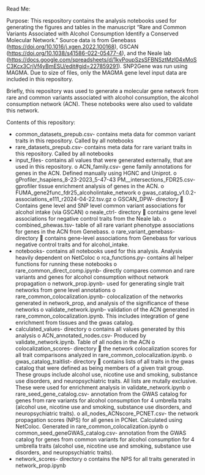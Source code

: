 Read Me:

Purpose: This respository contains the analysis notebooks used for generating the figures and tables in the manuscript “Rare and Common Variants Associated with Alcohol Consumption Identify a Conserved Molecular Network.” Source data is from Genebass (https://doi.org/10.1016/j.xgen.2022.100168), GSCAN (https://doi.org/10.1038/s41586-022-05477-4), and the Neale lab (https://docs.google.com/spreadsheets/d/1kvPoupSzsSFBNSztMzl04xMoSC3Kcx3CrjVf4yBmESU/edit#gid=227859291). SNP2Gene was run using MAGMA. Due to size of files, only the MAGMA gene level input data are included in this repository. 

Briefly, this repository was used to generate a molecular gene network from rare and common variants associated with alcohol consumption, the alcohol consumption network (ACN). These notebooks were also used to validate this network.

Contents of this repository:
-	common_datasets_prepub.csv- contains meta data for common variant traits in this repository. Called by all notebooks
-	rare_datasets_prepub.csv- contains meta data for rare variant traits in this repository. Called by all notebooks
-	input_files- contains all values that were generated externally, that are used in this repository.
  o	ACN_family.csv- gene family annotations for genes in the ACN. Defined manually using HGNC and Uniprot.
  o	gProfiler_hsapiens_8-23-2023_5-47-43 PM__intersections_FDR25.csv- gprofiler tissue enrichment analysis of genes in the ACN.
  o	FUMA_gene2func_fdr25_alcoholintake_network
  o	gwas_catalog_v1.0.2-associations_e111_r2024-04-22.tsv.gz
  o	GSCAN_DPW- directory
    	Contains gene level and SNP level common variant associations for alcohol intake (via GSCAN)
  o	neale_ctrl- directory
    	contains gene level associations for negative control traits from the Neale lab.
  o	combined_phewas.tsv- table of all rare variant phenotype associations for genes in the ACN from Genebass.
  o	rare_variant_genebass- directory
    	contains gene-level associations from Genebass for various negative control traits and for alcohol_intake.
-	notebooks- contains all notebooks used for this analysis. Analysis heavily dependent on NetColoc
  o	rca_functions.py- contains all helper functions for running these notebooks
  o	rare_common_direct_comp.ipynb- directly compares common and rare variants and genes for alcohol consumption without network propagation
  o	network_prop.ipynb- used for generating single trait networks from gene level annotations
  o	rare_common_colocalization.ipynb- colocalization of the networks generated in network_prop, and analysis of the significance of these networks
  o	validate_network.ipynb- validation of the ACN generated in rare_common_colocalization.ipynb. This includes integration of gene enrichment from tissues and the gwas catalog.
-	calculated_values- directory
  o	contains all values generated by this analysis
  o	ACN_annotated_nodes.csv- Produced by validate_network.ipynb. Table of all nodes in the ACN 
  o	colocalization_scores- directory
    	the network colocalization scores for all trait comparisons analyzed in rare_common_colocalization.ipynb.
  o	gwas_catalog_traitlist- directory
    	contains lists of all traits in the gwas catalog that were defined as being members of a given trait group. These groups include alcohol use, nicotine use and smoking, substance use disorders, and neuropsychiatric traits. All lists are mutally exclusive. These were used for enrichment analysis in validate_network.ipynb
  o	rare_seed_gene_catalog.csv- annotation from the GWAS catalog for genes from rare variants for alcohol consumption for 4 umbrella traits (alcohol use, nicotine use and smoking, substance use disorders, and neuropsychiatric traits).
  o	all_nodes_ACNscore_PCNET.csv- the network propagation scores (NPS) for all genes in PCNet. Calculated using NetColoc. Generated in rare_common_colocalization.ipynb
  o	common_seed_geneGWAS_catalog.csv- annotation from the GWAS catalog for genes from common variants for alcohol consumption for 4 umbrella traits (alcohol use, nicotine use and smoking, substance use disorders, and neuropsychiatric traits).
-	network_scores- directory
o	contains the NPS for all traits generated in network_prop.ipynb


